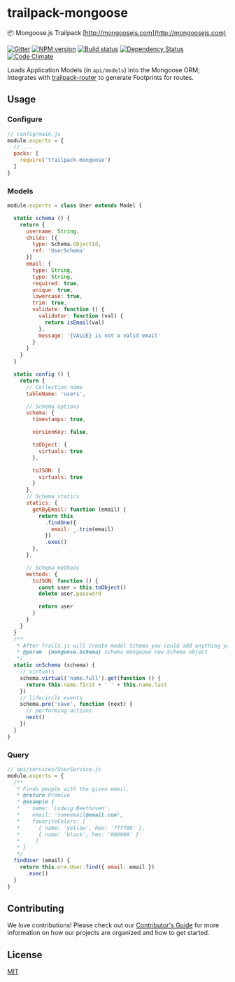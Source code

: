 # trailpack-mongoose
:package: Mongoose.js Trailpack [http://mongoosejs.com](http://mongoosejs.com)

[![Gitter][gitter-image]][gitter-url]
[![NPM version][npm-image]][npm-url]
[![Build status][ci-image]][ci-url]
[![Dependency Status][daviddm-image]][daviddm-url]
[![Code Climate][codeclimate-image]][codeclimate-url]


Loads Application Models (in `api/models`) into the Mongoose ORM; Integrates with [trailpack-router](https://github.com/trailsjs/trailpack-router) to
generate Footprints for routes.

## Usage

### Configure

```js
// config/main.js
module.exports = {
  // ...
  packs: [
    require('trailpack-mongoose')
  ]
}
```

### Models

```js
module.exports = class User extends Model {

  static schema () {
    return {
      username: String,
      childs: [{
        type: Schema.ObjectId,
        ref: 'UserSchema'
      }]
      email: {
        type: String,
        type: String,
        required: true,
        unique: true,
        lowercase: true,
        trim: true,
        validate: function () {
          validator: function (val) {
            return isEmail(val)
          },
          message: '{VALUE} is not a valid email'
        }
      }
    }
  }

  static config () {
    return {
      // Collection name
      tableName: 'users',

      // Schema options
      schema: {
        timestamps: true,

        versionKey: false,

        toObject: {
          virtuals: true
        },

        toJSON: {
          virtuals: true
        }
      },
      // Schema statics
      statics: {
        getByEmail: function (email) {
          return this
            .findOne({
              email: _.trim(email)
            })
            .exec()
        },
      },

      // Schema methods
      methods: {
        toJSON: function () {
          const user = this.toObject()
          delete user.password

          return user
        }
      }
    }
  }
  /**
   * After Trails.js will create model Schema you could add anything you want here
   * @param  {mongoose.Schema} schema mongoose new Schema object
   */
  static onSchema (schema) {
    // virtuals
    schema.virtual('name.full').get(function () {
      return this.name.first + ' ' + this.name.last
    })
    // lifecircle events
    schema.pre('save', function (next) {
      // performing actions
      next()
    })
  }
}
```

### Query

```js
// api/services/UserService.js
module.exports = {
  /**
   * Finds people with the given email.
   * @return Promise
   * @example {
   *    name: 'Ludwig Beethoven',
   *    email: 'someemail@email.com',
   *    favoriteColors: [
   *      { name: 'yellow', hex: 'ffff00' },
   *      { name: 'black', hex: '000000' }
   *     ]
   * }
   */
  findUser (email) {
    return this.orm.User.find({ email: email })
      .exec()
  }
}
```

## Contributing
We love contributions! Please check out our [Contributor's Guide](https://github.com/trailsjs/trails/blob/master/CONTRIBUTING.md) for more
information on how our projects are organized and how to get started.


## License
[MIT](https://github.com/trailsjs/trailpack-mongoose/blob/master/LICENSE)


[npm-image]: https://img.shields.io/npm/v/trailpack-mongoose.svg?style=flat-square
[npm-url]: https://npmjs.org/package/trailpack-mongoose
[ci-image]: https://img.shields.io/travis/trailsjs/trailpack-mongoose/master.svg?style=flat-square
[ci-url]: https://travis-ci.org/trailsjs/trailpack-mongoose
[daviddm-image]: http://img.shields.io/david/trailsjs/trailpack-mongoose.svg?style=flat-square
[daviddm-url]: https://david-dm.org/trailsjs/trailpack-mongoose
[codeclimate-image]: https://img.shields.io/codeclimate/github/trailsjs/trailpack-mongoose.svg?style=flat-square
[codeclimate-url]: https://codeclimate.com/github/trailsjs/trailpack-mongoose
[gitter-image]: http://img.shields.io/badge/+%20GITTER-JOIN%20CHAT%20%E2%86%92-1DCE73.svg?style=flat-square
[gitter-url]: https://gitter.im/trailsjs/trails
